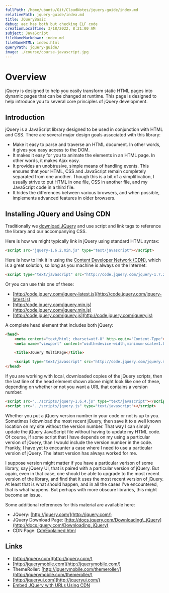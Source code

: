 ```yaml
---
fullPath: /home/ubuntu/Git/CloudNotes/jquery-guide/index.md
relativePath: jquery-guide/index.md
title: JQueryBasic
debug: aec has both but checking ELF code
creationLocalTime: 3/18/2022, 8:21:00 AM
subject: JavaScript
fileNameMarkdown: index.md
fileNameHTML: index.html
queryPath: jquery-guide/
image: ./course/course-javascript.jpg
---
```


<!-- toc -->
<!-- tocstop -->

# Overview

jQuery is designed to help you easily transform static HTML pages
into dynamic pages that can be changed at runtime. This page is
designed to help introduce you to several core principles of jQuery
development.

## Introduction

jQuery is a JavaScript library designed to be used in conjunction with
HTML and CSS. There are several major design goals associated with this
library:

- Make it easy to parse and traverse an HTML document. In other words,
    it gives you easy access to the DOM.
- It makes it easy for you to animate the elements in an HTML page. In
    other words, it makes Ajax easy.
- It provides an unobtrusive, simple means of handling events. This
    ensures that your HTML, CSS and JavaScript remain completely
    separated from one another. Though this is a bit of a
    simplification, I usually strive to put HTML in one file, CSS in
    another file, and my JavaScript code in a third file.
- It hides the differences between various browsers, and when
    possible, implements advanced features in older browsers.

## Installing JQuery and Using CDN

Traditionally we [download
JQuery](http://docs.jquery.com/Downloading_jQuery) and use script and
link tags to reference the library and our accompanying CSS.

Here is how we might typically link in jQuery using standard HTML
syntax:

```html
<script src="jquery-1.6.2.min.js" type="text/javascript"></script>
```

Here is how to link it in using the [Content Developer Network
(CDN),](/web-guide/CdnExplained.html) which is a great solution, so long as you
machine is always on the Internet:

```html
<script type="text/javascript" src="http://code.jquery.com/jquery-1.7.2.min.js"></script>
```

Or you can use this one of these:

- [http://code.jquery.com/jquery-latest.js](http://code.jquery.com/jquery-latest.js)
- [http://code.jquery.com/jquery.min.js](http://code.jquery.com/jquery.min.js)
- [http://code.jquery.com/jquery.js](http://code.jquery.com/jquery.js)

A complete head element that includes both jQuery:

```html
<head>
    <meta content="text/html; charset=utf-8" http-equiv="Content-Type">
    <meta name="viewport" content="width=device-width,minimum-scale=1.0, maximum-scale=1.0" />

    <title>JQuery MultiPage</title>

    <script type="text/javascript" src="http://code.jquery.com/jquery.min.js"></script>
</head>
```

If you are working with local, downloaded copies of the jQuery scripts,
then the last line of the head element shown above might look like one
of these, depending on whether or not you want a URL that contains a
version number:

```html
<script src="../scripts/jquery-1.6.4.js" type="text/javascript"></script>
<script src="../scripts/jquery.js" type="text/javascript"></script>
```

Whether you put a jQuery version number in your code or not is up to
you. Sometimes I download the most recent jQuery, then save it to a well
known location on my site without the version number. That way I can
simply update the jQuery JavaScript file without having to update my
HTML code. Of course, if some script that I have depends on my using a
particular version of jQuery, than I would include the version number in
the code. Frankly, I have yet to encounter a case where I need to use a
particular version of jQuery. The latest version has always worked for
me.

I suppose version might matter if you have a particular verison of some
library, say jQuery UI, that is paired with a particular version of
jQuery. But again, even in that case, one should be able to upgrade to
the most recent version of the library, and find that it uses the most
recent version of jQuery. At least that is what should happen, and in
all the cases I've encountered, that is what happens. But perhaps with
more obscure libraries, this might become an issue.

Some additional references for this material are available here:

- JQuery: [http://jquery.com/](http://jquery.com/)
- JQuery Download Page:
    [http://docs.jquery.com/Downloading\_jQuery](http://docs.jquery.com/Downloading_jQuery)
- CDN Page: [CdnExplained.html](/web-guide/CdnExplained.html)

## Links

- [http://jquery.com](http://jquery.com/)
- [http://jquerymobile.com](http://jquerymobile.com/)
- ThemeRoller: [http://jquerymobile.com/themeroller/](http://jquerymobile.com/themeroller/)
- [http://jqueryui.com](http://jqueryui.com/)
- [Embed JQuery with URLs Using CDN](/web-guide/CdnExplained.html)
